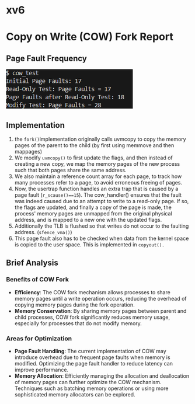 # xv6

# Copy on Write (COW) Fork Report

## Page Fault Frequency

![alt text](image.png)

## Implementation 

1. the ```fork()```implementation originally calls uvmcopy to copy the memory pages of the parent to the child (by first using memmove and then mappages)
2. We modify ```uvmcopy()``` to first update the flags, and then instead of creating a new copy, we map the memory pages of the new process such that both pages share the same address.
3. We also maintain a reference count array for each page, to track how many processes refer to a page, to avoid erroneous freeing of pages. 
4. Now, the usertrap function handles an extra trap that is caused by a page fault (```r_scause()==15```). The cow_handler() ensures that the fault was indeed caused due to an attempt to write to a read-only page. If so, the flags are updated, and finally a copy of the page is made, the process' memory pages are unmapped from the original physical address, and is mapped to a new one with the updated flags. 
5. Additionally the TLB is flushed so that writes do not occur to the faulting address. (```sfence_vma()```)
6. This page fault also has to be checked when data from the kernel space is copied to the user space. This is implemented in ```copyout().```


## Brief Analysis

### Benefits of COW Fork
- **Efficiency**: The COW fork mechanism allows processes to share memory pages until a write operation occurs, reducing the overhead of copying memory pages during the fork operation.
- **Memory Conservation**: By sharing memory pages between parent and child processes, COW fork significantly reduces memory usage, especially for processes that do not modify memory.

### Areas for Optimization
- **Page Fault Handling**: The current implementation of COW may introduce overhead due to frequent page faults when memory is modified. Optimizing the page fault handler to reduce latency can improve performance.
- **Memory Allocation**: Efficiently managing the allocation and deallocation of memory pages can further optimize the COW mechanism. Techniques such as batching memory operations or using more sophisticated memory allocators can be explored.